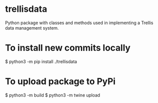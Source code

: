 # trellisdata
Python package with classes and methods used in implementing a Trellis data management system.

# To install new commits locally
$ python3 -m pip install ./trellisdata

# To upload package to PyPi
$ python3 -m build
$ python3 -m twine upload
